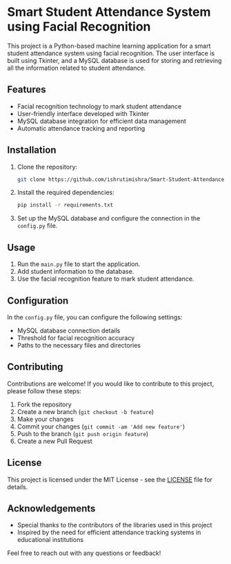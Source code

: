 # Smart Student Attendance System using Facial Recognition

This project is a Python-based machine learning application for a smart student attendance system using facial recognition. The user interface is built using Tkinter, and a MySQL database is used for storing and retrieving all the information related to student attendance.

## Features
- Facial recognition technology to mark student attendance
- User-friendly interface developed with Tkinter
- MySQL database integration for efficient data management
- Automatic attendance tracking and reporting

## Installation
1. Clone the repository:
   ```bash
   git clone https://github.com/ishrutimishra/Smart-Student-Attendance-System-.git
   ```
2. Install the required dependencies:
   ```bash
   pip install -r requirements.txt
   ```
3. Set up the MySQL database and configure the connection in the `config.py` file.

## Usage
1. Run the `main.py` file to start the application.
2. Add student information to the database.
3. Use the facial recognition feature to mark student attendance.

## Configuration
In the `config.py` file, you can configure the following settings:
- MySQL database connection details
- Threshold for facial recognition accuracy
- Paths to the necessary files and directories

## Contributing
Contributions are welcome! If you would like to contribute to this project, please follow these steps:
1. Fork the repository
2. Create a new branch (`git checkout -b feature`)
3. Make your changes
4. Commit your changes (`git commit -am 'Add new feature'`)
5. Push to the branch (`git push origin feature`)
6. Create a new Pull Request

## License
This project is licensed under the MIT License - see the [LICENSE](LICENSE) file for details.

## Acknowledgements
- Special thanks to the contributors of the libraries used in this project
- Inspired by the need for efficient attendance tracking systems in educational institutions

Feel free to reach out with any questions or feedback!

